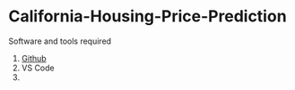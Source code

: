 # California-Housing-Price-Prediction

Software and tools required
1. [Github](https://github.com)
2. VS Code
3. 